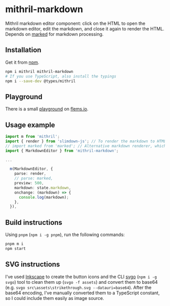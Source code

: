 # mithril-markdown

Mithril markdown editor component: click on the HTML to open the markdown editor, edit the markdown, and close it again to render the HTML. Depends on [marked](https://www.npmjs.com/package/marked) for markdown processing.

## Installation

Get it from [npm](https://www.npmjs.com/package/mithril-markdown).

```bash
npm i mithril mithril-markdown
# If you use TypeScript, also install the typings
npm i --save-dev @types/mithril
```

## Playground

There is a small [playground](https://flems.io/#0=N4IgzgpgNhDGAuEAmIBcIB08wgDTlgCcB7KKNAbQAZcqBdfAMwEsYdULQA7AQwFsIaTNjwhYxLoklDmfAA7FC8AATBlhCFyQRCygL7LGJPsoDkYKLKTEA7lwC0AKzCmA3AB0u4rmBUBZAE8-HkIAa2s7AFEkZnhFZQBeZWCwiK5o2MUMFPDbdJi4wg8uT29fZQAFHgBzCETlAAoASkSAPlVPZWUYFT4Q3Lt6gANPAGJlAGEACx45REJPMfGAZTh4ZglFrgAqbYmAGQBJCYBpZQB5ADlkyOUAFXPlZbuAQQAlO+VIgBFDu8PLgBxXZbABqzDAsWUFEBxGI1RgdAaU3g8DkYFQAHpMTZcRhqnCERAMOI+E0MFs7lMIcoaTxlGApooVJYuMStpdbMp4NSwLS+fSAG46ALdCTVbrMNm4WmSTTaJDc4jKGyEWay7lTOrITKEDDKABCAFcVDZYkyTZK2QAjDQ8UJgGVgZU2LVcFV1OQ6RiKEz0vhGqDrVl1HgIDZcGVQxnEQOK611eB2xCKngChlSolW9klLhUml0hlMpSS3wU9JhqbZ-kMiByEI8FPKa2i+kh20Qe3lvyB4NS0PhiR8mNx5ue72+5DKCTKTuwKsh8ueZZMuRyTOl+CoTz2ZSHRAmACMO73B+UACZPENip11BB4EbCO7gLeuoLmBAbKhGi0Eu0X+6XRARoD5PsofANIEORpBkhQymo9aEJA34aFoOgyn0qR5DKcgaO+n7fgALFQVD6E0r76Lgt56J4NG5nwGB8LGkgNNYsBGgIkgYNaxBIAEMpVLUTSiJAMCDj4QgAMySag54AOwgHoDAgKyDqUNw-CCOgfDmoQrCiI+5DoCiaIYtiRpcHIoTVCSxB8JiOk8npUAAALnhgVAYIRDm6awjFShgziiPAARekIYBEMwcyKbgGkCEIjlTM59iYQMXAGYQRkgCZ6JYpiFlWTZpI+U5rApf0aQuZ5kkeZiMS+CVSVlalaSBTg+AhWF6ARXp0X4KJawRuwICHgArLJACcABsVCjYpdB6EAA) on [flems.io](https://flems.io).

## Usage example

```ts
import m from 'mithril';
import { render } from 'slimdown-js'; // To render the markdown to HTML
// import marked from 'marked'; // Alternative markdown renderer, which uses more code but also has more features.
import { MarkdownEditor } from 'mithril-markdown';

...

  m(MarkdownEditor, {
    parse: render,
    // parse: marked,
    preview: 500,
    markdown: state.markdown,
    onchange: (markdown) => {
      console.log(markdown);
    },
  }),

```

## Build instructions

Using `pnpm` (`npm i -g pnpm`), run the following commands:

```bash
pnpm m i
npm start
```

## SVG instructions

I've used [Inkscape](http://inkscape.org) to create the button icons and the CLI [svgo](https://www.npmjs.com/package/svgo) (`npm i -g svgo`) tool to clean them up (`svgo -f assets`) and convert them to base64 (e.g. `svgo src\assets\strikethrough.svg --datauri=base64`). After the base64 encoding, I've manually converted them to a TypeScript constant, so I could include them easily as image source.
